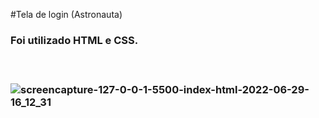 #Tela de login (Astronauta)
<h3> Foi utilizado HTML e CSS.<h3>
<br>

![screencapture-127-0-0-1-5500-index-html-2022-06-29-16_12_31](https://user-images.githubusercontent.com/98523060/176517749-10864499-42ae-488c-8972-e3c574981ce5.png)

